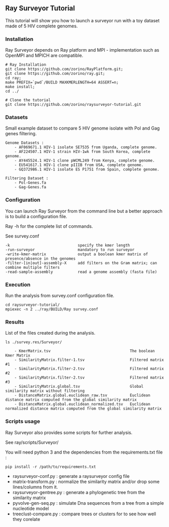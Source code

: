 ## Ray Surveyor Tutorial

This tutorial will show you how to launch a surveyor run with a toy dataset made of 5 HIV complete genomes.

### Installation

Ray Surveyor depends on Ray platform and MPI - implementation such as OpenMPI and MPICH are compatible.

```
# Ray Installation
git clone https://github.com/zorino/RayPlatform.git;
git clone https://github.com/zorino/ray.git;
cd ray;
make PREFIX=`pwd`/BUILD MAXKMERLENGTH=64 ASSERT=n;
make install;
cd ../

# Clone the tutorial
git clone https://github.com/zorino/raysurveyor-tutorial.git
```


### Datasets

Small example dataset to compare 5 HIV genome isolate with Pol and Gag genes filtering.

```
Genome Datasets :
	- AF069671.1 HIV-1 isolate SE7535 from Uganda, complete genome.
	- AF224507.1 HIV-1 strain HIV-1wk from South Korea, complete genome.
	- AY445524.1 HIV-1 clone pWCML249 from Kenya, complete genome.
	- EU541617.1 HIV-1 clone pIIIB from USA, complete genome.
	- GQ372986.1 HIV-1 isolate ES P1751 from Spain, complete genome.

Filtering Dataset :
	- Pol-Genes.fa
	- Gag-Genes.fa
```

### Configuration

You can launch Ray Surveyor from the command line but a better approach is to build a configuration file.

Ray -h for the complete list of commands.

See survey.conf 

```
-k								specify the kmer length
-run-surveyor					mandatory to run surveyor
-write-kmer-matrix				output a boolean kmer matrix of presence/absence in the genomes
-filter-[in|out]-assembly-X	    add filters on the Gram matrix; can combine multiple filters
-read-sample-assembly			read a genome assembly (fasta file)
```


### Execution

Run the analysis from survey.conf configuration file.

```
cd raysurveyor-tutorial/
mpiexec -n 2 ../ray/BUILD/Ray survey.conf
```


### Results

List of the files created during the analysis.

```
ls ./survey.res/Surveyor/

	- KmerMatrix.tsv						           The boolean Kmer Matrix
	- SimilarityMatrix.filter-1.tsv			           Filtered matrix #1
	- SimilarityMatrix.filter-2.tsv			           Filtered matrix #2
	- SimilarityMatrix.filter-2.tsv                    Filtered matrix #3
	- SimilarityMatrix.global.tsv                      Global similarity matrix without filtering
	- DistanceMatrix.global.euclidean_raw.tsv          Euclidean distance matrix computed from the global similarity matrix
    - DistanceMatrix.global.euclidean_normalized.tsv   Euclidean normalized distance matrix computed from the global similarity matrix
```

### Scripts usage

Ray Surveyor also provides some scripts for further analysis.

See ray/scripts/Surveyor/

You will need python 3 and the dependencies from the requirements.txt file :

`pip install -r /path/to/requirements.txt`


- raysurveyor-conf.py :          generate a raysurveyor config file
- matrix-transform.py :          normalize the similarity matrix and/or drop some lines/columns from it.
- raysurveyor-gentree.py :       generate a phylogenetic tree from the similarity matrix
- pyvolve-gen-seq.py :           simulate Dna sequences from a tree from a simple nucleotide model
- treeclust-compare.py :         compare trees or clusters for to see how well they corelate






